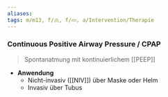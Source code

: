 ```yaml
---
aliases: 
tags: m/m13, f/🫁, f/💤, a/Intervention/Therapie
---
```

### Continuous Positive Airway Pressure / CPAP
> Spontanatmung mit kontinuierlichem [[PEEP]]
- **Anwendung**
	- Nicht-invasiv ([[NIV]]) über Maske oder Helm
	- Invasiv über Tubus